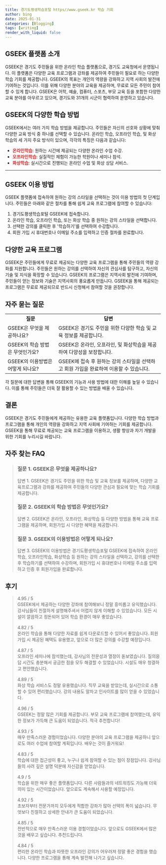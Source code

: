 ```yaml
---
title: 경기도평생학습포털 https//www.gseek.kr 학습 기회
author: bing
date: 2025-01-31
categories: [Blogging]
tags: [writing]
render_with_liquid: false
---
```



<h2 id="GSEEK_소개">GSEEK 플랫폼 소개</h2>

<p>GSEEK은 경기도 주민들을 위한 온라인 학습 플랫폼으로, 경기도 교육청에서 운영됩니다. 이 플랫폼은 다양한 교육 프로그램과 강좌를 제공하여 주민들이 필요로 하는 다양한 학습 기회를 제공합니다. GSEEK의 목표는 개인의 역량을 강화하고 지역 사회의 발전에 기여하는 것입니다. 이를 위해 다양한 분야의 교육을 제공하며, 무료로 모든 주민이 참여할 수 있게 합니다. GSEEK은 어학, 예술, 컴퓨터, 스포츠, 부모 교육 등을 포함한 다양한 교육 분야를 아우르고 있으며, 경기도와 31개의 시군이 협력하여 운영하고 있습니다. </p>

<h2 id="GSEEK_학습_방법">GSEEK의 다양한 학습 방법</h2>

<p>GSEEK에서는 여러 가지 학습 방법을 제공합니다. 주민들은 자신의 선호와 상황에 맞춰 다양한 교육 방식 중 하나를 선택할 수 있습니다. 온라인 학습, 오프라인 학습, 및 화상 학습의 세 가지 주요 방식이 있으며, 각각의 특징은 다음과 같습니다:</p>

<ul>
    <li><b><span style="color: #ee2323;">온라인학습</span></b>: 원하는 시간에 제공되는 다양한 온라인 수업 수강.</li>
    <li><b><span style="color: #ee2323;">오프라인학습</span></b>: 실질적인 체험이 가능한 학원이나 세미나 참석.</li>
    <li><b><span style="color: #ee2323;">화상학습</span></b>: 실시간으로 진행되는 온라인 수업 및 화상 상담 서비스.</li>
</ul>

<hr />

<h2 id="GSEEK_이용_방법">GSEEK 이용 방법</h2>

<p>GSEEK 플랫폼에 접속하여 원하는 강의 스타일을 선택하는 것이 이용 방법의 첫 단계입니다. 주민들은 아래와 같은 절차를 통해 쉽게 교육 프로그램에 참여할 수 있습니다:</p>

<ol>
    <li>경기도평생학습포털 GSEEK에 접속합니다.</li>
    <li>온라인 학습, 오프라인 학습, 또는 화상 학습 중 원하는 강의 스타일을 선택합니다.</li>
    <li>선택한 강의를 클릭한 후 '학습하기'를 선택하여 수강합니다.</li>
    <li>회원 가입 시 휴대번호나 이메일 주소를 입력하고 인증 절차를 완료합니다.</li>
</ol>

<h2 id="다양한_교육_프로그램">다양한 교육 프로그램</h2>

<p>GSEEK은 주민들에게 무료로 제공되는 다양한 교육 프로그램을 통해 주민들의 역량 강화를 지원합니다. 주민들은 원하는 강의를 선택하여 자신의 관심사를 탐구하고, 자신의 기술 및 지식을 확장할 수 있습니다. GSEEK의 프로그램은 지역사회 발전에 기여하며, 주민들이 얻는 정보와 기술은 지역사회의 풍요롭게 만듭니다. GSEEK을 통해 제공되는 프로그램은 무료로 제공되므로 반드시 신청해서 참여할 것을 권장합니다.</p>

<h2 id="자주_묻는_질문">자주 묻는 질문</h2>

<table>
    <tr>
        <td style="text-align: center; height: 17px;"><b>질문</b></td>
        <td style="text-align: center; height: 17px;"><b>답변</b></td>
    </tr>
    <tr>
        <td>GSEEK은 무엇을 제공하나요?</td>
        <td>GSEEK은 경기도 주민을 위한 다양한 학습 및 교육 정보를 제공합니다.</td>
    </tr>
    <tr>
        <td>GSEEK의 학습 방법은 무엇인가요?</td>
        <td>GSEEK은 온라인, 오프라인, 및 화상학습을 제공하여 다양성을 보장합니다.</td>
    </tr>
    <tr>
        <td>GSEEK의 이용방법은 어떻게 되나요?</td>
        <td>GSEEK에 접속 후 원하는 강의 스타일을 선택하고 회원 가입을 완료하여 이용할 수 있습니다.</td>
    </tr>
</table>

<p>각 질문에 대한 답변을 통해 GSEEK의 기능과 사용 방법에 대한 이해를 높일 수 있습니다. 이를 통해 주민들은 더욱 잘 활용할 수 있는 방법을 배울 수 있습니다.</p>

<h2 id="결론">결론</h2>

<p>GSEEK은 경기도 주민들에게 제공하는 유용한 교육 플랫폼입니다. 다양한 학습 방법과 프로그램을 통해 개인의 역량을 강화하고 지역 사회에 기여하는 기회를 제공합니다. GSEEK을 통해 무료로 제공되는 교육 프로그램을 이용하고, 생활 향상과 자기 개발을 위한 기회를 누리시길 바랍니다.</p>


<h2 id='자주_찾는_FAQ'>자주 찾는 FAQ</h2>
<div itemscope="" itemtype="https://schema.org/FAQPage"> 
<blockquote> 
<div itemscope="" itemprop="mainEntity" itemtype="https://schema.org/Question"> 
<h3 itemprop="name">질문 1. GSEEK은 무엇을 제공하나요?</h3> 
<div itemscope="" itemprop="acceptedAnswer" itemtype="https://schema.org/Answer"> 
<span itemprop="text"> 
<p>답변 1. GSEEK은 경기도 주민을 위한 학습 및 교육 정보를 제공하며, 다양한 교육프로그램과 강좌를 제공하여 주민들의 다양한 관심과 필요에 맞는 학습 기회를 제공합니다.</p> 
</span> 
</div> 
</div> 

<div itemscope="" itemprop="mainEntity" itemtype="https://schema.org/Question"> 
<h3 itemprop="name">질문 2. GSEEK의 학습 방법은 무엇인가요?</h3> 
<div itemscope="" itemprop="acceptedAnswer" itemtype="https://schema.org/Answer"> 
<span itemprop="text"> 
<p>답변 2. GSEEK은 온라인, 오프라인, 화상학습 등 다양한 방법을 통해 교육 프로그램을 제공하며, 회원가입 시 다양한 혜택을 제공합니다.</p> 
</span> 
</div> 
</div> 

<div itemscope="" itemprop="mainEntity" itemtype="https://schema.org/Question"> 
<h3 itemprop="name">질문 3. GSEEK의 이용방법은 어떻게 되나요?</h3> 
<div itemscope="" itemprop="acceptedAnswer" itemtype="https://schema.org/Answer"> 
<span itemprop="text"> 
<p>답변 3. GSEEK의 이용방법은 경기도평생학습포털 GSEEK에 접속하여 온라인학습, 오프라인학습, 화상학습 등 원하는 강의 스타일을 선택하고, 강의를 선택한 후 학습하기를 선택하여 수강하며, 회원가입 시 휴대번호나 이메일 주소를 입력하고 인증 후 회원가입을 완료합니다.</p> 
</span> 
</div> 
</div> 
</blockquote> 
</div>
<h2 id='후기'>후기</h2>
<div itemscope itemtype="https://schema.org/Product">
  <blockquote>
  <div itemprop="review" itemscope itemtype="https://schema.org/Review">
      <div itemprop="reviewRating" itemscope itemtype="https://schema.org/Rating"> <span itemprop="ratingValue">4.95</span> / <span itemprop="bestRating">5</span> </div>
      <span itemprop="reviewBody">GSEEK에서 제공하는 다양한 강좌에 참여해보니 정말 흥미롭고 유익했습니다. 강사님들이 친절하게 설명해주셔서 어렵지 않게 이해할 수 있었습니다. 모든 시설이 깔끔하고 정돈되어 있어 학습 환경이 매우 좋았습니다.</span>
  </div>
  <br>
  <div itemprop="review" itemscope itemtype="https://schema.org/Review">
      <div itemprop="reviewRating" itemscope itemtype="https://schema.org/Rating"> <span itemprop="ratingValue">4.82</span> / <span itemprop="bestRating">5</span> </div>
      <span itemprop="reviewBody">온라인 학습을 통해 다양한 자료를 쉽게 다운로드할 수 있어서 좋았습니다. 회원가입 시 제공된 혜택도 유용했고, 앞으로 더 많은 강의를 수강할 예정입니다.</span>
  </div>
  <br>
  <div itemprop="review" itemscope itemtype="https://schema.org/Review">
      <div itemprop="reviewRating" itemscope itemtype="https://schema.org/Rating"> <span itemprop="ratingValue">4.87</span> / <span itemprop="bestRating">5</span> </div>
      <span itemprop="reviewBody">오프라인 세미나에 참석했는데, 강사님의 전문성과 열정이 돋보였습니다. 질의응답 시간도 충분해서 궁금한 점을 모두 해결할 수 있었습니다. 시설도 매우 청결하고 편안했습니다.</span>
  </div>
  <br>
  <div itemprop="review" itemscope itemtype="https://schema.org/Review">
      <div itemprop="reviewRating" itemscope itemtype="https://schema.org/Rating"> <span itemprop="ratingValue">4.89</span> / <span itemprop="bestRating">5</span> </div>
      <span itemprop="reviewBody">화상 학습 서비스도 정말 유용했습니다. 직무 교육을 받았는데, 실시간으로 소통할 수 있어 편리했습니다. 강의 내용도 알차고 인사이트를 많이 얻을 수 있었습니다.</span>
  </div>
  <br>
  <div itemprop="review" itemscope itemtype="https://schema.org/Review">
      <div itemprop="reviewRating" itemscope itemtype="https://schema.org/Rating"> <span itemprop="ratingValue">4.96</span> / <span itemprop="bestRating">5</span> </div>
      <span itemprop="reviewBody">GSEEK는 정말 많은 기회를 제공합니다. 부모 교육 프로그램에 참여했는데, 유익한 정보가 가득해 큰 도움이 되었습니다. 적극 추천합니다!</span>
  </div>
  <br>
  <div itemprop="review" itemscope itemtype="https://schema.org/Review">
      <div itemprop="reviewRating" itemscope itemtype="https://schema.org/Rating"> <span itemprop="ratingValue">4.93</span> / <span itemprop="bestRating">5</span> </div>
      <span itemprop="reviewBody">매우 만족스러운 경험이었습니다. 다양한 분야의 교육 프로그램을 제공하니 앞으로도 여러 수업에 참여할 계획입니다. 배우는 것이 즐거워요!</span>
  </div>
  <br>
  <div itemprop="review" itemscope itemtype="https://schema.org/Review">
      <div itemprop="reviewRating" itemscope itemtype="https://schema.org/Rating"> <span itemprop="ratingValue">4.83</span> / <span itemprop="bestRating">5</span> </div>
      <span itemprop="reviewBody">학습에 대한 접근성이 좋고, 누구나 쉽게 참여할 수 있는 점이 장점입니다. 강사님들의 사려 깊은 설명 덕분에 자신감을 얻었습니다.</span>
  </div>
  <br>
  <div itemprop="review" itemscope itemtype="https://schema.org/Review">
      <div itemprop="reviewRating" itemscope itemtype="https://schema.org/Rating"> <span itemprop="ratingValue">4.9</span> / <span itemprop="bestRating">5</span> </div>
      <span itemprop="reviewBody">학습을 위한 매우 좋은 플랫폼입니다. 다른 사람들과의 네트워킹도 가능해 더욱 의미 있는 시간이었습니다. 앞으로도 계속해서 사용할 예정입니다.</span>
  </div>
  <br>
  <div itemprop="review" itemscope itemtype="https://schema.org/Review">
      <div itemprop="reviewRating" itemscope itemtype="https://schema.org/Rating"> <span itemprop="ratingValue">4.92</span> / <span itemprop="bestRating">5</span> </div>
      <span itemprop="reviewBody">초보자부터 전문가까지 모두에게 적합한 강좌가 많아 선택의 폭이 넓습니다. 무엇보다 친절하고 상세한 안내가 큰 도움이 되었습니다.</span>
  </div>
  <br>
  <div itemprop="review" itemscope itemtype="https://schema.org/Review">
      <div itemprop="reviewRating" itemscope itemtype="https://schema.org/Rating"> <span itemprop="ratingValue">4.85</span> / <span itemprop="bestRating">5</span> </div>
      <span itemprop="reviewBody">전반적으로 매우 만족스러운 이용 경험이었습니다. 앞으로도 GSEEK에서 많은 것을 배우고 싶습니다. 추천드립니다.</span>
  </div>
  <br>
  <div itemprop="review" itemscope itemtype="https://schema.org/Review">
      <div itemprop="reviewRating" itemscope itemtype="https://schema.org/Rating"> <span itemprop="ratingValue">4.84</span> / <span itemprop="bestRating">5</span> </div>
      <span itemprop="reviewBody">편리한 온라인 학습과 따뜻한 오프라인 강의가 어우러져 정말 좋은 경험을 했습니다. 다양한 프로그램을 통해 계속 발전해 나가고 싶습니다.</span>
  </div>
  </blockquote>
</div>
